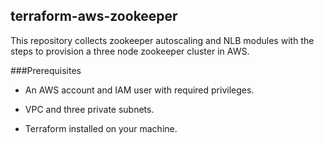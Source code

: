 ## terraform-aws-zookeeper

This repository collects zookeeper autoscaling and NLB modules with the steps to provision a three node zookeeper cluster in AWS.


###Prerequisites

* An AWS account and IAM user with required privileges.

* VPC and three private subnets.

* Terraform installed on your machine.


  
